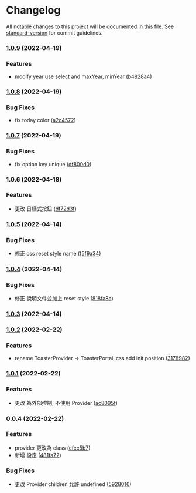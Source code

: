 # Changelog

All notable changes to this project will be documented in this file. See [standard-version](https://github.com/conventional-changelog/standard-version) for commit guidelines.

### [1.0.9](https://github.com/imagine10255/bear-react-datepicker/compare/v1.0.8...v1.0.9) (2022-04-19)


### Features

* modify year use select and maxYear, minYear ([b4828a4](https://github.com/imagine10255/bear-react-datepicker/commit/b4828a4de0252fea2ff75d2cfc8fa6ca130c049e))

### [1.0.8](https://github.com/imagine10255/bear-react-datepicker/compare/v1.0.7...v1.0.8) (2022-04-19)


### Bug Fixes

* fix today color ([a2c4572](https://github.com/imagine10255/bear-react-datepicker/commit/a2c45728be09734d4e8c4aead96aecef3f145d87))

### [1.0.7](https://github.com/imagine10255/bear-react-datepicker/compare/v1.0.6...v1.0.7) (2022-04-19)


### Bug Fixes

* fix option key unique ([df800d0](https://github.com/imagine10255/bear-react-datepicker/commit/df800d0da1a00727a5c401ec5c7edfd46fd249f1))

### 1.0.6 (2022-04-18)


### Features

* 更改 日樣式按鈕 ([df72d3f](https://github.com/imagine10255/bear-react-datepicker/commit/df72d3fa02e4c187382982faa19d67d3baff2be5))

### [1.0.5](https://github.com/imagine10255/bear-react-datepicker/compare/v1.0.4...v1.0.5) (2022-04-14)


### Bug Fixes

* 修正 css reset style name ([f5f9a34](https://github.com/imagine10255/bear-react-datepicker/commit/f5f9a34f5274165fde0ff23ebdaf0977653ed1bf))

### [1.0.4](https://github.com/imagine10255/bear-react-datepicker/compare/v1.0.3...v1.0.4) (2022-04-14)


### Bug Fixes

* 修正 說明文件並加上 reset style ([818fa8a](https://github.com/imagine10255/bear-react-datepicker/commit/818fa8a4442ce63f6fd897b005c3d880933dd4d9))

### [1.0.3](https://github.com/imagine10255/bear-react-datepicker/compare/v1.0.2...v1.0.3) (2022-04-14)

### [1.0.2](https://github.com/imagine10255/bear-react-datepicker/compare/v1.0.1...v1.0.2) (2022-02-22)


### Features

* rename ToasterProvider -> ToasterPortal, css add init position ([3178982](https://github.com/imagine10255/bear-react-datepicker/commit/317898226ee91a2ee62d1ed472c4efecceae2f3a))

### [1.0.1](https://github.com/imagine10255/bear-react-datepicker/compare/v0.0.4...v1.0.1) (2022-02-22)


### Features

* 更改 為外部控制, 不使用 Provider ([ac8095f](https://github.com/imagine10255/bear-react-datepicker/commit/ac8095f6c896a3ea021287471c85890996d7783b))

### 0.0.4 (2022-02-22)


### Features

* provider 更改為 class ([cfcc5b7](https://github.com/imagine10255/bear-react-datepicker/commit/cfcc5b771da54dd4c235571d2130d5ac69d43df6))
* 新增 設定 ([481fa72](https://github.com/imagine10255/bear-react-datepicker/commit/481fa727201b8461cc4aa23b4c6c0e66021295b3))


### Bug Fixes

* 更改 Provider children 允許 undefined ([5928016](https://github.com/imagine10255/bear-react-datepicker/commit/59280164555e262cd4b61d53a922f8ff3333d32f))
